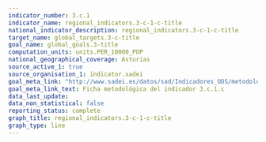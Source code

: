 ```yaml
---
indicator_number: 3.c.1
indicator_name: regional_indicators.3-c-1-c-title
national_indicator_description: regional_indicators.3-c-1-c-title
target_name: global_targets.3-c-title
goal_name: global_goals.3-title
computation_units: units.PER_10000_POP
national_geographical_coverage: Asturias
source_active_1: true
source_organisation_1: indicator.sadei
goal_meta_link: "http://www.sadei.es/datos/sad/Indicadores_ODS/metodologia/3.c.1.c.pdf"
goal_meta_link_text: Ficha metodológica del indicador 3.c.1.c
data_last_update:  
data_non_statistical: false
reporting_status: complete
graph_title: regional_indicators.3-c-1-c-title
graph_type: line
---
```

